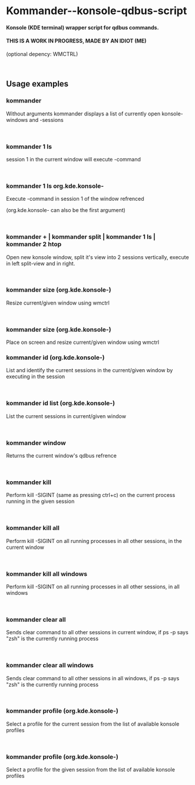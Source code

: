 # Kommander--konsole-qdbus-script
#### Konsole (KDE terminal) wrapper script for qdbus commands.

#### THIS IS A WORK IN PROGRESS, MADE BY AN IDIOT (ME)

(optional depency: WMCTRL)


<br>

## Usage examples



### kommander

  Without arguments kommander displays a list of currently open konsole-windows and -sessions

<br>

### kommander 1 ls

  session 1 in the current window will execute <ls>-command

<br>

### kommander 1 ls org.kde.konsole-<PID>

  Execute <ls>-command in session 1 of the window refrenced

  (org.kde.konsole-<PID> can also be the first argument)

<br>

### kommander + | kommander split | kommander 1 ls | kommander 2 htop

  Open new konsole window, split it's view into 2 sessions vertically, execute <ls> in left split-view and <htop> in right.

<br>

### kommander size <HEIGHT> <WIDTH> (org.kde.konsole-<PID>)

  Resize current/given window using wmctrl

<br>

### kommander size <VERTICAL POS> <HORIZONTAL POS> <HEIGHT> <WIDTH> (org.kde.konsole-<PID>)

  Place on screen and resize current/given window using wmctrl
<br>


### kommander id (org.kde.konsole-<PID>)

  List and identify the current sessions in the current/given window by executing <echo this is session X> in the session

<br>

### kommander id list (org.kde.konsole-<PID>)

  List the current sessions in current/given window

<br>

### kommander window

  Returns the current window's qdbus refrence

<br>

### kommander <session> kill

  Perform kill -SIGINT (same as pressing ctrl+c) on the current process running in the given session

<br>

### kommander kill all

  Perform kill -SIGINT on all running processes in all other sessions, in the current window

<br>

### kommander kill all windows

  Perform kill -SIGINT on all running processes in all other sessions, in all windows

<br>

### kommander clear all

  Sends clear command to all other sessions in current window, if ps -p says "zsh" is the currently running process

<br>

### kommander clear all windows

  Sends clear command to all other sessions in all windows,  if ps -p says "zsh" is the currently running process

<br>

### kommander profile (org.kde.konsole-<PID>)

  Select a profile for the current session from the list of available konsole profiles

<br>

### kommander <SESSION NUMBER> profile (org.kde.konsole-<PID>)

  Select a profile for the given session from the list of available konsole profiles

